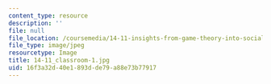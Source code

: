 ```yaml
---
content_type: resource
description: ''
file: null
file_location: /coursemedia/14-11-insights-from-game-theory-into-social-behavior-fall-2013/16f3a32d40e1893dde79a88e73b77917_14-11_classroom-1.jpg
file_type: image/jpeg
resourcetype: Image
title: 14-11_classroom-1.jpg
uid: 16f3a32d-40e1-893d-de79-a88e73b77917
---
```

